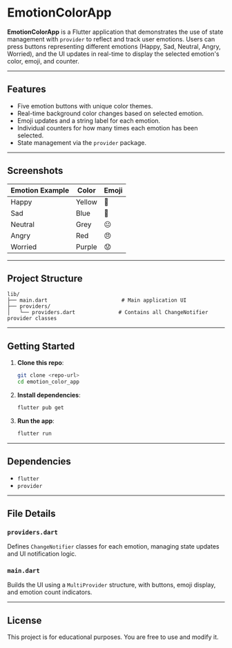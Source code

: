 # EmotionColorApp

**EmotionColorApp** is a Flutter application that demonstrates the use of state management with `provider` to reflect and track user emotions. Users can press buttons representing different emotions (Happy, Sad, Neutral, Angry, Worried), and the UI updates in real-time to display the selected emotion's color, emoji, and counter.

---

## Features

- Five emotion buttons with unique color themes.
- Real-time background color changes based on selected emotion.
- Emoji updates and a string label for each emotion.
- Individual counters for how many times each emotion has been selected.
- State management via the `provider` package.

---

## Screenshots

| Emotion Example | Color  | Emoji |
| --------------- | ------ | ----- |
| Happy           | Yellow | 🙂    |
| Sad             | Blue   | 🙁    |
| Neutral         | Grey   | 😐    |
| Angry           | Red    | 😠    |
| Worried         | Purple | 😟    |

---

## Project Structure

```
lib/
├── main.dart                        # Main application UI
├── providers/
│   └── providers.dart              # Contains all ChangeNotifier provider classes
```

---

## Getting Started

1. **Clone this repo**:

   ```bash
   git clone <repo-url>
   cd emotion_color_app
   ```

2. **Install dependencies**:

   ```bash
   flutter pub get
   ```

3. **Run the app**:

   ```bash
   flutter run
   ```

---

## Dependencies

- `flutter`
- `provider`

---

## File Details

### `providers.dart`

Defines `ChangeNotifier` classes for each emotion, managing state updates and UI notification logic.

### `main.dart`

Builds the UI using a `MultiProvider` structure, with buttons, emoji display, and emotion count indicators.

---

## License

This project is for educational purposes. You are free to use and modify it.

